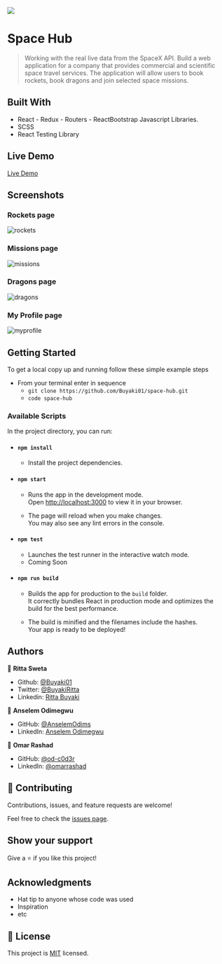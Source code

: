 ![](https://img.shields.io/badge/Microverse-blueviolet)

# Space Hub

> Working with the real live data from the SpaceX API. Build a web application for a company that provides commercial and scientific space travel services. The application will allow users to book rockets, book dragons and join selected space missions.

## Built With

- React - Redux - Routers - ReactBootstrap Javascript Libraries.
- SCSS
- React Testing Library

## Live Demo
[Live Demo](https://wizardly-bardeen-0ea151.netlify.app/)

## Screenshots

### Rockets page
![rockets](https://user-images.githubusercontent.com/43995830/151383346-102b9d0c-bc62-41a9-a3d9-f8ceb742d4a1.png)

### Missions page
![missions](https://user-images.githubusercontent.com/43995830/151383418-129cbd85-86b9-40b8-86ce-1d650837a5f5.png)

### Dragons page
![dragons](https://user-images.githubusercontent.com/43995830/151383456-0018ab42-e92d-421e-937a-7519c63a9cd4.png)

### My Profile page
![myprofile](https://user-images.githubusercontent.com/43995830/151383473-9dfb5bea-2547-44e0-b56c-e94a25f37bc8.png)

## Getting Started

To get a local copy up and running follow these simple example steps

- From your terminal enter in sequence 
  - `git clone https://github.com/Buyaki01/space-hub.git`
  - `code space-hub`

### Available Scripts

In the project directory, you can run:

- #### `npm install`

  - Install the project dependencies.

- #### `npm start`

  - Runs the app in the development mode.\
Open [http://localhost:3000](http://localhost:3000) to view it in your browser.

  - The page will reload when you make changes.\
You may also see any lint errors in the console.

- #### `npm test`

  - Launches the test runner in the interactive watch mode. 
  - Coming Soon

- #### `npm run build`

  - Builds the app for production to the `build` folder.\
It correctly bundles React in production mode and optimizes the build for the best performance.

  - The build is minified and the filenames include the hashes.\
Your app is ready to be deployed!

## Authors

👤 **Ritta Sweta**

- Github: [@Buyaki01](https://github.com/Buyaki01)
- Twitter: [@BuyakiRitta](https://twitter.com/BuyakiRitta)
- Linkedin: [Ritta Buyaki](https://www.linkedin.com/in/ritta-sweta/)

👤 **Anselem Odimegwu**

- GitHub: [@AnselemOdims](https://github.com/AnselemOdims)
- LinkedIn: [Anselem Odimegwu](https://www.linkedin.com/in/anselem-odimegwu/)

👤 **Omar Rashad**

- GitHub: [@od-c0d3r](https://github.com/githubhandle)
- LinkedIn: [@omarrashad](https://linkedin.com/in/omarrashad)

## 🤝 Contributing

Contributions, issues, and feature requests are welcome!

Feel free to check the [issues page](../../issues/).

## Show your support

Give a ⭐️ if you like this project!

## Acknowledgments

- Hat tip to anyone whose code was used
- Inspiration
- etc

## 📝 License

This project is [MIT](./MIT.md) licensed.
